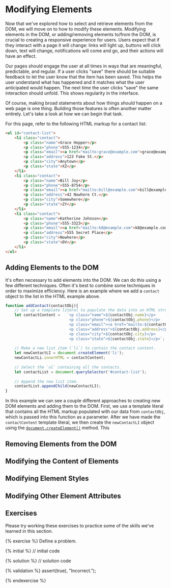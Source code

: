 # Modifying Elements
Now that we've explored how to select and retrieve elements from the DOM, we will move on to how to modify these elements. Modifying elements in the DOM, or adding/removing elements to/from the DOM, is crucial to creating a responsive experience for users. Users expect that if they interact with a page it will change: links will light up, buttons will click down, text will change, notifications will come and go, and their actions will have an effect.

Our pages should engage the user at all times in ways that are meaningful, predictable, and regular. If a user clicks "save" there should be suitable feedback to let the user know that the item has been saved. This helps the user understand what has happened and it matches what the user anticipated would happen. The next time the user clicks "save" the same interaction should unfold. This shows regularity in the interface. 

Of course, making broad statements about how things _should_ happen on a web page is one thing. Building those features is often another matter entirely. Let's take a look at how we can begin that task.

For this page, refer to the following HTML markup for a contact list:

```html
<ul id="contact-list">
    <li class="contact">
        <p class="name">Grace Hopper</p>
        <p class="phone">555-1234</p>
        <p class="email"><a href="mailto:grace@example.com">grace@example.com</a></p>
        <p class="address">123 Fake St.</p>
        <p class="city">Anytown</p>
        <p class="state">XZ</p>
    </li>
    <li class="contact">
        <p class="name">Bill Joy</p>
        <p class="phone">555-8754</p>
        <p class="email"><a href="mailto:bill@example.com">bill@example.com</a></p>
        <p class="address">42 Nowhere Ct.</p>
        <p class="city">Somewhere</p>
        <p class="state">ZY</p>
    </li>
    <li class="contact">
        <p class="name">Katherine Johnson</p>
        <p class="phone">555-3323</p>
        <p class="email"><a href="mailto:k8@example.com">k8@example.com</a></p>
        <p class="address">555 Secret Place</p>
        <p class="city">Nowhere</p>
        <p class="state">DV</p>
    </li>
</ul>
```

## Adding Elements to the DOM
It's often necessary to add elements into the DOM. We can do this using a few different techniques. Often it's best to combine some techniques in order to maximize efficiency. Here is an example where we add a `contact` object to the list in the HTML example above.

```js
function addContact(contactObj){
    // Set up a template literal to populate the data into an HTML structure.
    let contactContent =   `<p class="name">${contactObj.name}</p>
                            <p class="phone">${contactObj.phone}</p>
                            <p class="email"><a href="mailto:${contactObj.email}">${contactObj.email}</a></p>
                            <p class="address">${contactObj.address}</p>
                            <p class="city">${contactObj.city}</p>
                            <p class="state">${contactObj.state}</p>`;
    
    // Make a new list item (`li`) to contain the contact content.
    let newContactLI = document.createElement('li');
    newContactLi.innerHTML = contactContent;
    
    // Select the `ul` containing all the contacts.
    let contactList = document.querySelector('#contact-list');
    
    // Append the new list item.
    contactList.appendChild(newContactLI);
}    
``` 
In this example we can see a couple different approaches to creating new DOM elements and adding them to the DOM. First, we use a template literal that contains all the HTML markup populated with our data from `contactObj`, which is passed into this function as a parameter. After we have made the `contactContent` template literal, we then create the `newContactLI` object using the [`document.createElement()`](https://developer.mozilla.org/en-US/docs/Web/API/Document/createElement) method. This 

## Removing Elements from the DOM

## Modifying the Content of Elements

## Modifying Element Styles

## Modifying Other Element Attributes


## Exercises
Please try working these exercises to practice some of the skills we've learned in this section.


{% exercise %}
Define a problem.

{% initial %}
// initial code 

{% solution %}
// solution code

{% validation %}
assert(true), "Incorrect.");

{% endexercise %}